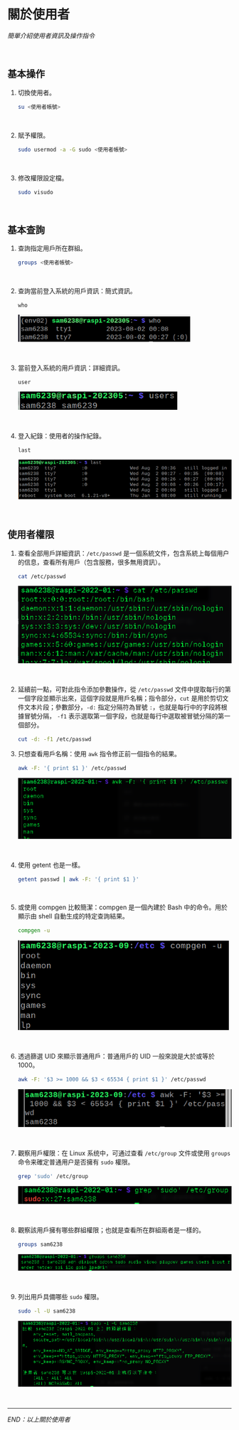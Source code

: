 # 關於使用者

_簡單介紹使用者資訊及操作指令_

<br>

## 基本操作

1. 切換使用者。

    ```bash
    su <使用者帳號>
    ```

<br>

2. 賦予權限。

    ```bash
    sudo usermod -a -G sudo <使用者帳號>
    ```

<br>

3. 修改權限設定檔。

    ```bash
    sudo visudo
    ```

<br>

## 基本查詢

1. 查詢指定用戶所在群組。

    ```bash
    groups <使用者帳號>
    ```

<br>

2. 查詢當前登入系統的用戶資訊：簡式資訊。

    ```
    who
    ```

    ![](images/img_302.png)

<br>

3. 當前登入系統的用戶資訊：詳細資訊。

    ```
    user
    ```

    ![](images/img_303.png)

<br>

4. 登入紀錄：使用者的操作紀錄。

    ```
    last
    ```

    ![](images/img_304.png)

<br>

## 使用者權限

1. 查看全部用戶詳細資訊：`/etc/passwd` 是一個系統文件，包含系統上每個用户的信息，查看所有用戶（包含服務，很多無用資訊）。

    ```bash
    cat /etc/passwd
    ```

    ![](images/img_401.png)

<br>

2. 延續前一點，可對此指令添加參數操作，從 `/etc/passwd` 文件中提取每行的第一個字段並顯示出來，這個字段就是用戶名稱；指令部分，`cut` 是用於剪切文件文本片段；參數部分，`-d:` 指定分隔符為冒號 `:`，也就是每行中的字段將根據冒號分隔，
`-f1` 表示選取第一個字段，也就是每行中選取被冒號分隔的第一個部分。

    ```bash
    cut -d: -f1 /etc/passwd
    ```

3. 只想查看用戶名稱：使用 `awk` 指令修正前一個指令的結果。

    ```bash
    awk -F: '{ print $1 }' /etc/passwd
    ```

    ![](images/img_402.png)

<br>

4. 使用 getent  也是一樣。

    ```bash
    getent passwd | awk -F: '{ print $1 }'
    ```

<br>

5. 或使用 compgen 比較簡潔：compgen 是一個內建於 Bash 中的命令。用於顯示由 shell 自動生成的特定查詢結果。

    ```bash
    compgen -u
    ```

    ![](images/img_404.png)

<br>

6. 透過篩選 UID 來顯示普通用戶：普通用戶的 UID 一般來說是大於或等於 1000。

    ```bash
    awk -F: '$3 >= 1000 && $3 < 65534 { print $1 }' /etc/passwd
    ```

    ![](images/img_405.png)

<br>

7. 觀察用戶權限：在 Linux 系统中，可通过查看 `/etc/group` 文件或使用 `groups` 命令来確定普通用户是否擁有 `sudo` 權限。

    ```bash
    grep 'sudo' /etc/group
    ```

    ![](images/img_406.png)

<br>

8. 觀察該用戶擁有哪些群組權限；也就是查看所在群組兩者是一樣的。

    ```bash
    groups sam6238
    ```

    ![](images/img_409.png)

<br>

9. 列出用戶具備哪些 `sudo` 權限。

    ```bash
    sudo -l -U sam6238
    ```

    ![](images/img_408.png)

<br>

___

_END：以上關於使用者_
